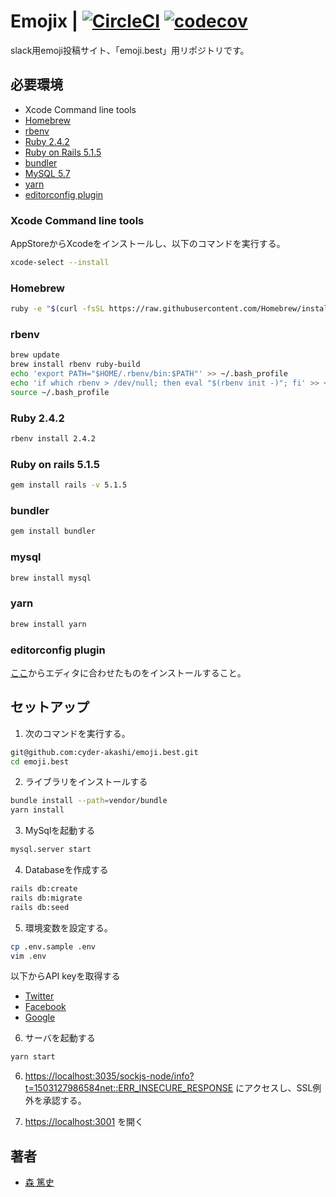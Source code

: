 # Emojix | [![CircleCI](https://circleci.com/gh/cyder/emoji.best.svg?style=svg)](https://circleci.com/gh/cyder/emoji.best) [![codecov](https://codecov.io/gh/cyder/emoji.best/branch/master/graph/badge.svg)](https://codecov.io/gh/cyder/emoji.best)
slack用emoji投稿サイト、「emoji.best」用リポジトリです。

## 必要環境
* Xcode Command line tools
* [Homebrew](https://brew.sh/index_ja.html)
* [rbenv](https://github.com/rbenv/rbenv)
* [Ruby 2.4.2](https://github.com/ruby/ruby)
* [Ruby on Rails 5.1.5](https://github.com/rails/rails)
* [bundler](http://bundler.io/)
* [MySQL 5.7](https://dev.mysql.com/doc/refman/5.7/en/)
* [yarn](https://github.com/yarnpkg/yarn)
* [editorconfig plugin](http://editorconfig.org/#download)

### Xcode Command line tools
AppStoreからXcodeをインストールし、以下のコマンドを実行する。
```sh
xcode-select --install
```

### Homebrew
```sh
ruby -e "$(curl -fsSL https://raw.githubusercontent.com/Homebrew/install/master/install)"
```

### rbenv
```sh
brew update
brew install rbenv ruby-build
echo 'export PATH="$HOME/.rbenv/bin:$PATH"' >> ~/.bash_profile
echo 'if which rbenv > /dev/null; then eval "$(rbenv init -)"; fi' >> ~/.bash_profile
source ~/.bash_profile
```

### Ruby 2.4.2
```sh
rbenv install 2.4.2
```

### Ruby on rails 5.1.5
```sh
gem install rails -v 5.1.5
```

### bundler
```sh
gem install bundler
```

### mysql
```sh
brew install mysql
```

### yarn
```sh
brew install yarn
```

### editorconfig plugin
[ここ](http://editorconfig.org/#download)からエディタに合わせたものをインストールすること。

## セットアップ
1. 次のコマンドを実行する。
```sh
git@github.com:cyder-akashi/emoji.best.git
cd emoji.best
```

2. ライブラリをインストールする
```sh
bundle install --path=vendor/bundle
yarn install
```

3. MySqlを起動する
```sh
mysql.server start
```

4. Databaseを作成する
```sh
rails db:create
rails db:migrate
rails db:seed
```

5. 環境変数を設定する。
```sh
cp .env.sample .env
vim .env
```
以下からAPI keyを取得する
* [Twitter](https://apps.twitter.com/)
* [Facebook](https://developers.facebook.com/)
* [Google](https://console.developers.google.com/apis/dashboard)

6. サーバを起動する
```sh
yarn start
```

6. [https://localhost:3035/sockjs-node/info?t=1503127986584net::ERR_INSECURE_RESPONSE](https://localhost:3035/sockjs-node/info?t=1503127986584net::ERR_INSECURE_RESPONSE) にアクセスし、SSL例外を承認する。

7. [https://localhost:3001](https://localhost:3001) を開く

## 著者
* [森 篤史](@Mori-Atsushi)
